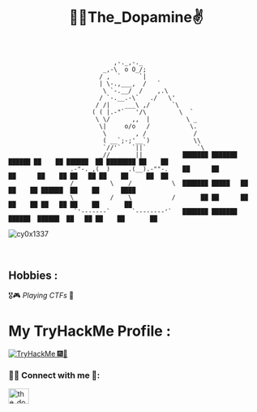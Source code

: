 <h1 align="center">🐱‍👤The_Dopamine✌</h1>
<h3 align="center"></h3>
<p align="center">
  <br>
  <samp>
     
                                 ,-._,-._             
                              _,-\  o O_/;            
                             / ,  `     `|            
                             | \-.,___,  /   `        
                              \ `-.__/  /    ,.\      
                             / `-.__.-\`   ./   \'
                            / /|    ___\ ,/      `\
                           ( ( |.-"`   '/\         \  `
                            \ \/      ,,  |          \ _
                             \|     o/o   /           \.
                              \        , /             /
                              ( __`;-;'__`)            \\
                              `//'`   `||`              `\
                             _//       ||           ███████ ███████  ██████ ██    ██ ██████  ██ ████████ ██    ██ 
                     .-"-._,(__)     .(__).-""-.    ██      ██      ██      ██    ██ ██   ██ ██    ██     ██  ██  
                     /          \    /           \  ███████ █████   ██      ██    ██ ██████  ██    ██      ████   
                     \          /    \           /       ██ ██      ██      ██    ██ ██   ██ ██    ██       ██    
                      `'-------`      `--------'`   ███████ ███████  ██████  ██████  ██   ██ ██    ██       ██                              
                      
 <b><a rel="nofollow noopener noreferrer" target="_blank" href="http://fahdabida.com/"></a></b>
    

</samp>
</p>
<p align="left"> <img src="https://komarev.com/ghpvc/?username=cy0x1337&label=Profile%20views&color=0e75b6&style=flat" alt="cy0x1337" /> </p>

</br>


## Hobbies : 

   🎖🎮 *Playing CTFs* 🥈</br>

# My TryHackMe Profile :
<div style="display: flex;">
   <a href="https://tryhackme.com/p/wristunchallenge"><img src="https://postimg.cc/9zjGGkz9" alt="TryHackMe 🎆🎇"></a>
</div>


<h3 align="left">🏴‍☠️ Connect with me 👋:</h3>
<p align="left">
<a href="https://twitter.com/the_dopamine0" target="blank"><img align="center" src="https://raw.githubusercontent.com/rahuldkjain/github-profile-readme-generator/master/src/images/icons/Social/twitter.svg" alt="the_dopamine0" height="30" width="40" /></a>
</p>


